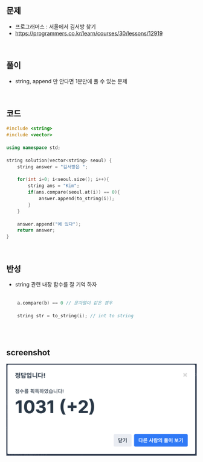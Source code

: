 ## 문제
- 프로그래머스 : 서울에서 김서방 찾기
- https://programmers.co.kr/learn/courses/30/lessons/12919

<br/>

## 풀이
- string, append 만 안다면 1분만에 풀 수 있는 문제 

<br/>

## 코드

```c++
#include <string>
#include <vector>

using namespace std;

string solution(vector<string> seoul) {
    string answer = "김서방은 ";
    
    for(int i=0; i<seoul.size(); i++){
        string ans = "Kim";
        if(ans.compare(seoul.at(i)) == 0){
            answer.append(to_string(i));
        }
    }
    
    answer.append("에 있다");
    return answer;
}
```

<br/>

## 반성

- string 관련 내장 함수를 잘 기억 하자 

```c++

    a.compare(b) == 0 // 문자열이 같은 경우
    
    string str = to_string(i); // int to string 
    
```


<br/>


## screenshot

![screenshot](./screenshots/prog_김서방.png)
